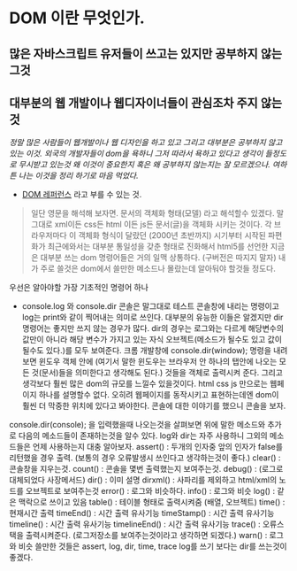 # DOM 이란 무엇인가.

## 많은 자바스크립트 유저들이 쓰고는 있지만 공부하지 않는 그것

## 대부분의 웹 개발이나 웹디자이너들이 관심조차 주지 않는것

_정말 많은 사람들이 웹개발이나 웹 디자인을 하고 있고 그리고 대부분은 공부하지 않고 있는 이것. 외국의 개발자들이 dom을 욕하니 그저 따라서 욕하고 있다고 생각이 들정도로 무시받고 있는것 왜 이것이 중요한지 혹은 왜 공부하지 않는지는 잘 모르겠으나. 여하튼 나는 이것을 정리 하기로 마음 먹었다._

- [DOM 레퍼런스](https://developer.mozilla.org/en-US/docs/Web/API/Document_Object_Model) 라고 부를 수 있는 것.

> 일단 영문을 해석해 보자면. 문서의 객체화 형태(모델) 라고 해석할수 있겠다. 말 그대로 xml이든 css든 html 이든 js든 문서(글)을 객체화 시키는 것이다. 각 브라우저마다 이 객체화 형식이 달랐던 (2000년 초반까지) 시기부터 시작된 파편화가 최근에와서는 대부분 통일성을 갖춘 형태로 진화해서 html5를 선언한 지금은 대부분 쓰는 dom 명령어들은 거의 일맥 상통하다. (구버전은 따지지 말자) 내가 주로 쓸것은 dom에서 쓸만한 메소드나 몰랐는데 알아둬야 할것들 정도다.

우선은 알아야할 가장 기초적인 명령어 하나

- console.log 와 console.dir 콘솔은 말그대로 테스트 콘솔창에 내리는 명령이고 log는 print와 같이 찍어내는 의미로 쓰인다. 대부분의 유능한 이들은 알겠지만 dir명령어는 좋지만 쓰지 않는 경우가 많다. dir의 경우는 로그와는 다르게 해당변수의 값만이 아니라 해당 변수가 가지고 있는 자식 오브젝트(메소드가 될수도 있고 값이 될수도 있다.)를 모두 보여준다. 크롬 개발창에 console.dir(window); 명령을 내려보면 윈도우 객체 안에 (여기서 말한 윈도우는 브라우저 안 하나의 탭안에 나오는 모든  것(문서)들을 의미한다고 생각해도 된다.) 것들을 객체로 출력시켜 준다. 그리고 생각보다 훨씬 많은 dom의 규모를 느낄수 있을것이다. html css js 만으로는 웹페이지 하나를 설명할수 없다. 오히려 웹페이지를 동작시키고 표현하는데엔 dom이 훨씬 더 막중한 위치에 있다고 봐야한다. 콘솔에 대한 이야기를 했으니 콘솔을 보자.

console.dir(console); 을 입력했을때 나오는것을 살펴보면 위에 말한 메소드와 추가로 다음의 메소드들이 존재하는것을 알수 있다. log와 dir는 자주 사용하니 그외의 메소드들은 언제 사용하는지 대충 알아보자.
  assert() : 두개의 인자중 앞의 인자가 false를 리턴했을 경우 출력.  (보통의 경우 오류발생시 쓰인다고 생각하는것이 좋다.)
  clear() : 콘솔창을 지우는것.
  count() : 콘솔을 몇번 출력했는지 보여주는것.
  debug() : (로그로 대체되었다 사장메서드)
  dir() : 이미 설명
  dirxml() : 사파리를 제외하고 html/xml의 노드를 오브젝트로 보여주는것
  error() : 로그와 비슷하다.
  info() : 로그와 비슷
  log() : 같은 맥락으로 쓰이고 있음
  table() : 테이블 형태로 출력시켜줌 (배열, 오브젝트)
  time() : 현재시간 출력
  timeEnd() : 시간 출력 유사기능
  timeStamp() : 시간 출력 유사기능
  timeline() : 시간 출력 유사기능
  timelineEnd() : 시간 출력 유사기능
  trace() : 오류스택을 출력시켜준다. (로그저장소를 보여주는것이라고 생각하면 되겠다.)
  warn() : 로그와 비슷
쓸만한 것들은 assert, log, dir, time, trace  log를 쓰기 보다는 dir를 쓰는것이 좋겠다.
